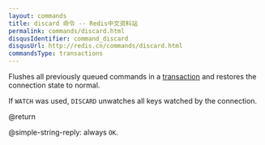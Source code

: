 ```yaml
---
layout: commands
title: discard 命令 -- Redis中文资料站
permalink: commands/discard.html
disqusIdentifier: command_discard
disqusUrl: http://redis.cn/commands/discard.html
commandsType: transactions
---
```


Flushes all previously queued commands in a [transaction][tt] and restores the
connection state to normal.

[tt]: /topics/transactions

If `WATCH` was used, `DISCARD` unwatches all keys watched by the connection.

@return

@simple-string-reply: always `OK`.
